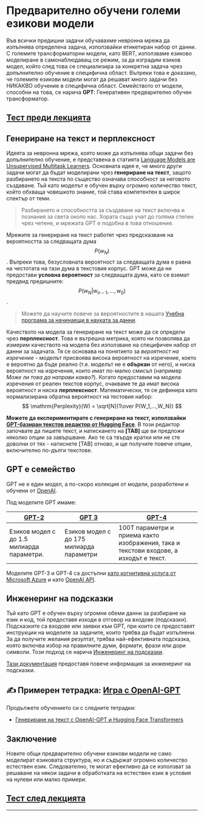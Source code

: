 <!--
CO_OP_TRANSLATOR_METADATA:
{
  "original_hash": "97836d30a6bec736f8e3b4411c572bc2",
  "translation_date": "2025-09-23T14:34:35+00:00",
  "source_file": "lessons/5-NLP/20-LangModels/README.md",
  "language_code": "bg"
}
-->
# Предварително обучени големи езикови модели

Във всички предишни задачи обучавахме невронна мрежа да изпълнява определена задача, използвайки етикетиран набор от данни. С големите трансформаторни модели, като BERT, използваме езиково моделиране в самонаблюдаващ се режим, за да изградим езиков модел, който след това се специализира за конкретна задача чрез допълнително обучение в специфична област. Въпреки това е доказано, че големите езикови модели могат да решават много задачи без НИКАКВО обучение в специфична област. Семейството от модели, способни на това, се нарича **GPT**: Генеративен предварително обучен трансформатор.

## [Тест преди лекцията](https://ff-quizzes.netlify.app/en/ai/quiz/39)

## Генериране на текст и перплексност

Идеята за невронна мрежа, която може да изпълнява общи задачи без допълнително обучение, е представена в статията [Language Models are Unsupervised Multitask Learners](https://cdn.openai.com/better-language-models/language_models_are_unsupervised_multitask_learners.pdf). Основната идея е, че много други задачи могат да бъдат моделирани чрез **генериране на текст**, защото разбирането на текста по същество означава способност за неговото създаване. Тъй като моделът е обучен върху огромно количество текст, който обхваща човешкото знание, той става компетентен в широк спектър от теми.

> Разбирането и способността за създаване на текст включва и познания за света около нас. Хората също учат до голяма степен чрез четене, и мрежата GPT е подобна в това отношение.

Мрежите за генериране на текст работят чрез предсказване на вероятността за следващата дума $$P(w_N)$$. Въпреки това, безусловната вероятност за следващата дума е равна на честотата на тази дума в текстовия корпус. GPT може да ни предостави **условна вероятност** за следващата дума, като се вземат предвид предишните: $$P(w_N | w_{n-1}, ..., w_0)$$.

> Можете да научите повече за вероятностите в нашата [Учебна програма за начинаещи в науката за данни](https://github.com/microsoft/Data-Science-For-Beginners/tree/main/1-Introduction/04-stats-and-probability).

Качеството на модела за генериране на текст може да се определи чрез **перплексност**. Това е вътрешна метрика, която ни позволява да измерим качеството на модела без използване на специфичен набор от данни за задачата. Тя се основава на понятието за *вероятност на изречение* - моделът присвоява висока вероятност на изречение, което е вероятно да бъде реално (т.е. моделът не е **объркан** от него), и ниска вероятност на изречения, които имат по-малко смисъл (например *Може ли това да направи какво?*). Когато предоставим на модела изречения от реален текстов корпус, очакваме те да имат висока вероятност и ниска **перплексност**. Математически, тя се дефинира като нормализирана обратна вероятност на тестовия набор:
$$
\mathrm{Perplexity}(W) = \sqrt[N]{1\over P(W_1,...,W_N)}
$$ 

**Можете да експериментирате с генериране на текст, използвайки [GPT-базиран текстов редактор от Hugging Face](https://transformer.huggingface.co/doc/gpt2-large)**. В този редактор започвате да пишете текст, и натискането на **[TAB]** ще ви предложи няколко опции за завършване. Ако те са твърде кратки или не сте доволни от тях - натиснете [TAB] отново, и ще получите повече опции, включително по-дълги текстове.

## GPT е семейство

GPT не е един модел, а по-скоро колекция от модели, разработени и обучени от [OpenAI](https://openai.com).

Под моделите GPT имаме:

| [GPT-2](https://huggingface.co/docs/transformers/model_doc/gpt2#openai-gpt2) | [GPT 3](https://openai.com/research/language-models-are-few-shot-learners) | [GPT-4](https://openai.com/gpt-4) |
| -- | -- | -- |
|Езиков модел с до 1.5 милиарда параметри. | Езиков модел с до 175 милиарда параметри | 100T параметри и приема както изображения, така и текстови входове, а изходът е текст. |

Моделите GPT-3 и GPT-4 са достъпни [като когнитивна услуга от Microsoft Azure](https://azure.microsoft.com/en-us/services/cognitive-services/openai-service/#overview?WT.mc_id=academic-77998-cacaste) и като [OpenAI API](https://openai.com/api/).

## Инженеринг на подсказки

Тъй като GPT е обучен върху огромни обеми данни за разбиране на език и код, той предоставя изходи в отговор на входове (подсказки). Подсказките са входове или заявки към GPT, при които се предоставят инструкции на моделите за задачите, които трябва да бъдат изпълнени. За да получите желания резултат, трябва най-ефективната подсказка, която включва избор на правилните думи, формати, фрази или дори символи. Този подход се нарича [Инженеринг на подсказки](https://learn.microsoft.com/en-us/shows/ai-show/the-basics-of-prompt-engineering-with-azure-openai-service?WT.mc_id=academic-77998-bethanycheum).

[Тази документация](https://learn.microsoft.com/en-us/semantic-kernel/prompt-engineering/?WT.mc_id=academic-77998-bethanycheum) предоставя повече информация за инженеринг на подсказки.

## ✍️ Примерен тетрадка: [Игра с OpenAI-GPT](GPT-PyTorch.ipynb)

Продължете обучението си с следните тетрадки:

* [Генериране на текст с OpenAI-GPT и Hugging Face Transformers](GPT-PyTorch.ipynb)

## Заключение

Новите общи предварително обучени езикови модели не само моделират езиковата структура, но и съдържат огромно количество естествен език. Следователно, те могат ефективно да се използват за решаване на някои задачи в обработката на естествен език в условия на нулеви или малко примери.

## [Тест след лекцията](https://ff-quizzes.netlify.app/en/ai/quiz/40)

---

